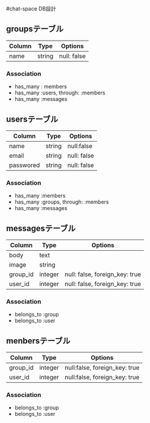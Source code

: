 #chat-space DB設計

## groupsテーブル

|Column|Type|Options|
|---|---|---|
|name|string|null: false|


### Association
- has_many : members
- has_many :users, through: :members
- has_many :messages

## usersテーブル

|Column|Type|Options|
|---|---|---|
|name|string|null:false|
|email|string|null: false|
|passwored|string|null: false|

### Association
- has_many :members
- has_many :groups, through: :members
- has_many :messages

## messagesテーブル

|Column|Type|Options|
|---|---|---|
|body|text| |
|image|string| |
|group_id|integer|null: false, foreign_key: true|
|user_id|integer|null: false, foreign_key: true|

### Association
- belongs_to :group
- belongs_to :user

## menbersテーブル

|Column|Type|Options|
|---|---|---|
|group_id|integer|null:false, foreign_key: true|
|user_id|integer|null:false, foreign_key: true|

### Association
- belongs_to :group
- belongs_to :user

